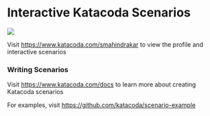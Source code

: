 # Interactive Katacoda Scenarios

[![](http://shields.katacoda.com/katacoda/smahindrakar/count.svg)](https://www.katacoda.com/smahindrakar "Get your profile on Katacoda.com")

Visit https://www.katacoda.com/smahindrakar to view the profile and interactive scenarios

### Writing Scenarios
Visit https://www.katacoda.com/docs to learn more about creating Katacoda scenarios

For examples, visit https://github.com/katacoda/scenario-example
